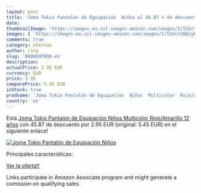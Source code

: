 ```yaml
---
layout: post
title: 'Joma Tokio Pantalón de Equipación  Niños al 45.87 % de descuento'
date: 
thumbnailImage: 'https://images-eu.ssl-images-amazon.com/images/I/51hc%2B8iyBUL._SL200_.jpg'
images: [ 'https://images-eu.ssl-images-amazon.com/images/I/51hc%2B8iyBUL._SL200_.jpg' ]
comments: true
category: ofertas
author: ring
slug: 'B00HD9T8Q8-es'
description:
actualPrice: 2.95 EUR
currency: EUR
price: 2.95
comparePrice: 5.45 EUR
inStock: true
prodname: 'Joma Tokio Pantalón de Equipación  Niños  Multicolor  Rojo/Amarillo   12 años'
country: 'es'
---
```


Está [Joma Tokio Pantalón de Equipación  Niños  Multicolor  Rojo/Amarillo   12 años](https://www.amazon.es/dp/B00HD9T8Q8/?tag=tolees-21) con 45.87 de descuento por 2.95 EUR (original: 5.45 EUR) en el siguiente enlace!

[![Joma Tokio Pantalón de Equipación  Niños](https://images-eu.ssl-images-amazon.com/images/I/51hc%2B8iyBUL._SL200_.jpg)](https://www.amazon.es/dp/B00HD9T8Q8/?tag=tolees-21)

Principales características:


[Ver la oferta!!](https://www.amazon.es/dp/B00HD9T8Q8/?tag=tolees-21)

Links participate in Amazon Associate program and might generate a comission on qualifying sales


